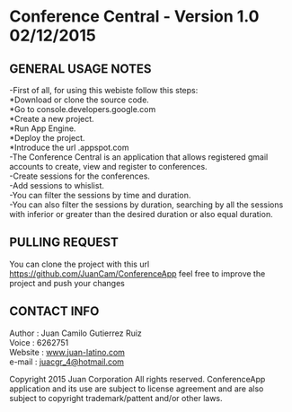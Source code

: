 <h1> Conference Central - Version 1.0 02/12/2015</h1>

GENERAL USAGE NOTES
-------------------

-First of all, for using this webiste follow this steps:<br>
*Download or clone the source code.<br>
*Go to console.developers.google.com<br>
*Create a new project.<br>
*Run App Engine.<br>
*Deploy the project.<br>
*Introduce the url <your-project-id>.appspot.com<br>
-The Conference Central is an application that allows registered gmail accounts to create, view and register to conferences.<br>
-Create sessions for the conferences.<br>
-Add sessions to whislist.<br>
-You can filter the sessions by time and duration.<br>
-You can also filter the sessions by duration, searching by all the sessions with inferior or greater than the desired duration or also equal duration.<br>

PULLING REQUEST
------------------
You can clone the project with this url https://github.com/JuanCam/ConferenceApp
feel free to improve the project and push your changes

CONTACT INFO
------------------
Author : Juan Camilo Gutierrez Ruiz<br>
Voice : 6262751<br>
Website : www.juan-latino.com<br>
e-mail : juacgr_4@hotmail.com<br>

Copyright 2015 Juan Corporation All rights reserved.
ConferenceApp application and its use are subject to license agreement and are also subject to copyright trademark/pattent and/or other laws. 
